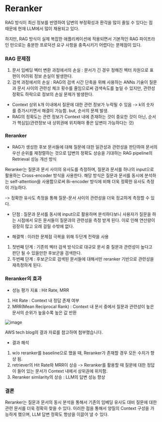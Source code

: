 # Reranker

RAG 방식이 최신 정보를 반영하여 답변의 부정확성과 환각을 많이 줄일 수 있다는 점 때문에 현재 LLM에서 많이 채용되고 있다.

하지만, RAG 방식이 실제 복잡한 애플리케이션에 적용되면서 기본적인 RAG 파이프라인 만으로는 충분한 프로덕션 요구 사항을 충족시키기 어렵다는 문제점이 있다.

### RAG 문제점
1. 문서 임베딩 벡터 변환 과정에서의 손실 : 문서가 긴 경우 정해진 벡터 차원으로 표현이 어려워 정보 손실이 발생한다.
2. 검색 과정에서의 손실 : RAG의 검색 시간 단축을 위해 사용하는 ANNs 기술이 질문과 문서 사이의 관련성 체크 횟수를 줄임으로써 검색속도를 높일 수 있지만, 관련성 정확도 하락으로 정보의 손실 문제가 발생한다.

- Context 상위 k개 이내에서 질문에 대한 관련 정보가 누락될 수 있음 -> k의 숫자를 증가시키면서 해결이 가능함. but, 순서의 문제 발생.
- RAG의 정확도는 관련 정보가 Context 내에 존재하는 것이 중요한 것이 아닌, 순서가 핵심임(관련정보 내 상위권에 위치해야 좋은 답변이 가능하다는 것)

### Reranker
- RAG가 생성한 후보 문서들에 대해 질문에 대한 일관성과 관련성을 판단하여 문서의 우선 순위를 재정렬하는 것으로 답변의 정확도 상승을 기대하는 RAG pipeline의 Retrieval 성능 개선 방식

Reranker는 질문과 문서 사이의 유사도를 측정하며, 질문과 문서를 하나의 input으로 활용하는 Cross-encoder 방식을 사용한다.
해당 방식은 질문과 문서를 동시에 분석하는 self-attention을 사용함으로써 Bi-encoder 방식에 비해 더욱 정확한 유사도 측정이 가능하다.

-> 정확한 유사도 측정을 통해 질문-문서 사이의 관련성을 더욱 정교하게 측정할 수 있다.

- 단점 : 질문과 문서를 동시에 input으로 활용하며 분석하다보니 사용자가 질문을 하는 시점에서 모든 문서들이 질문과의 관련성을 측정 받게 된다. 이로 인해 연산량이 굉장히 많고 오래 걸릴 수밖에 없다.

- 해결책 : 이러한 문제점 극복을 위해 두단계 전략을 사용
1) 첫번째 단계 : 기존의 벡터 검색 방식으로 대규모 문서 중 질문과 관련성이 높다고 판단 될 수 있을만한 후보군을 검색한다.
2) 두번째 단계 : 후보군으로 검색된 문서들에 대해서만 reranker 기반으로 관련성을 재측정하게 된다.

### Reranker의 효과
- 성능 평가 지표 : Hit Rate, MRR
1) Hit Rate : Context 내 정답 존재 여부
2) MRR(Mean Reciprocal Rank) : Context 내 문서 중에서 질문과 관련성이 높은 문서의 순위가 높을수록 높은 값 반환

![image](https://github.com/LEE-hyeon0771/LLM_study/assets/84756586/38fc9a7e-eace-4961-bcfc-630664669327)

AWS tech blog의 결과 자료를 참고하여 첨부했습니다.

- 결과 해석
1. w/o reranker를 baseline으로 했을 때, Reranker가 존재할 경우 모든 수치가 향상 됨.
2. retriever의 Hit Rate와 MRR이 상승 -> Reranker를 활용할 때 질문에 대한 정답이 들어 있는 문서가 Context 내에서 상위권에 위치함.
3. Reranker similarity의 상승 : LLM의 답변 성능 향상

### 결론
Reranker는 질문과 문서의 동시 분석을 통해서 기존의 임베딩 유사도 대비 질문에 대한 관련 문서를 더욱 정확히 찾을 수 있다. 이러한 점을 통해서 양질의 Context 구성을 가능하게 했으며, LLM 답변 정확도 향상을 이끌어 낼 수 있다.

